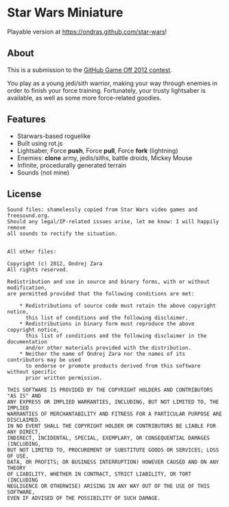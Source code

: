 # Star Wars Miniature

Playable version at https://ondras.github.com/star-wars!

## About

This is a submission to the [GitHub Game Off 2012 contest](https://github.com/blog/1303-github-game-off).

You play as a young jedi/sith warrior, making your way through enemies in order to finish your force training. Fortunately, your trusty lightsaber is available, as well as some more force-related goodies.

## Features

* Starwars-based roguelike
* Built using rot.js
* Lightsaber, Force **push**, Force **pull**, Force **fork** (lightning)
* Enemies: **clone** army, jedis/siths, battle droids, Mickey Mouse
* Infinite, procedurally generated terrain
* Sounds (not mine)

## License

	Sound files: shamelessly copied from Star Wars video games and freesound.org.
	Should any legal/IP-related issues arise, let me know: I will happily remove 
	all sounds to rectify the situation.


	All other files:

	Copyright (c) 2012, Ondrej Zara
	All rights reserved.

	Redistribution and use in source and binary forms, with or without modification, 
	are permitted provided that the following conditions are met:

		* Redistributions of source code must retain the above copyright notice, 
		  this list of conditions and the following disclaimer.
		* Redistributions in binary form must reproduce the above copyright notice, 
		  this list of conditions and the following disclaimer in the documentation 
		  and/or other materials provided with the distribution.
		* Neither the name of Ondrej Zara nor the names of its contributors may be used 
		  to endorse or promote products derived from this software without specific 
		  prior written permission.
				
	THIS SOFTWARE IS PROVIDED BY THE COPYRIGHT HOLDERS AND CONTRIBUTORS "AS IS" AND 
	ANY EXPRESS OR IMPLIED WARRANTIES, INCLUDING, BUT NOT LIMITED TO, THE IMPLIED 
	WARRANTIES OF MERCHANTABILITY AND FITNESS FOR A PARTICULAR PURPOSE ARE DISCLAIMED. 
	IN NO EVENT SHALL THE COPYRIGHT HOLDER OR CONTRIBUTORS BE LIABLE FOR ANY DIRECT, 
	INDIRECT, INCIDENTAL, SPECIAL, EXEMPLARY, OR CONSEQUENTIAL DAMAGES (INCLUDING, 
	BUT NOT LIMITED TO, PROCUREMENT OF SUBSTITUTE GOODS OR SERVICES; LOSS OF USE, 
	DATA, OR PROFITS; OR BUSINESS INTERRUPTION) HOWEVER CAUSED AND ON ANY THEORY 
	OF LIABILITY, WHETHER IN CONTRACT, STRICT LIABILITY, OR TORT (INCLUDING 
	NEGLIGENCE OR OTHERWISE) ARISING IN ANY WAY OUT OF THE USE OF THIS SOFTWARE, 
	EVEN IF ADVISED OF THE POSSIBILITY OF SUCH DAMAGE.
